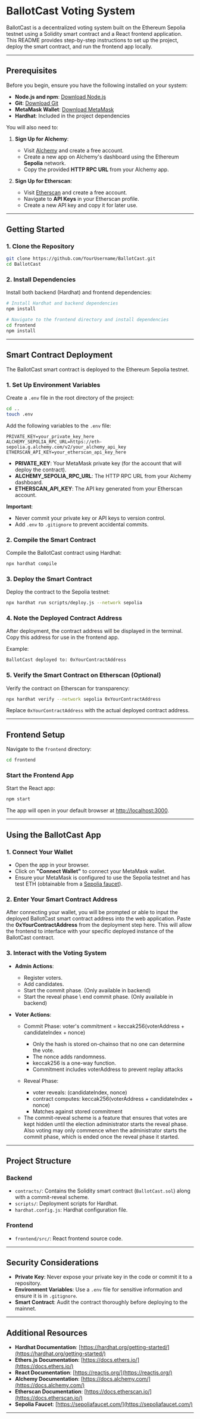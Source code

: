 
# BallotCast Voting System

BallotCast is a decentralized voting system built on the Ethereum Sepolia testnet using a Solidity smart contract and a React frontend application. This README provides step-by-step instructions to set up the project, deploy the smart contract, and run the frontend app locally.

---

## Prerequisites

Before you begin, ensure you have the following installed on your system:

- **Node.js and npm**: [Download Node.js](https://nodejs.org/)
- **Git**: [Download Git](https://git-scm.com/)
- **MetaMask Wallet**: [Download MetaMask](https://metamask.io/)
- **Hardhat**: Included in the project dependencies

You will also need to:

1. **Sign Up for Alchemy**:  
   - Visit [Alchemy](https://www.alchemy.com/) and create a free account.
   - Create a new app on Alchemy's dashboard using the Ethereum **Sepolia** network.
   - Copy the provided **HTTP RPC URL** from your Alchemy app.

2. **Sign Up for Etherscan**:  
   - Visit [Etherscan](https://etherscan.io/) and create a free account.
   - Navigate to **API Keys** in your Etherscan profile.
   - Create a new API key and copy it for later use.

---

## Getting Started

### 1. Clone the Repository

```bash
git clone https://github.com/YourUsername/BallotCast.git
cd BallotCast
```

### 2. Install Dependencies

Install both backend (Hardhat) and frontend dependencies:

```bash
# Install Hardhat and backend dependencies
npm install

# Navigate to the frontend directory and install dependencies
cd frontend
npm install
```

---

## Smart Contract Deployment

The BallotCast smart contract is deployed to the Ethereum Sepolia testnet.

### 1. Set Up Environment Variables

Create a `.env` file in the root directory of the project:

```bash
cd ..
touch .env
```

Add the following variables to the `.env` file:

```env
PRIVATE_KEY=your_private_key_here
ALCHEMY_SEPOLIA_RPC_URL=https://eth-sepolia.g.alchemy.com/v2/your_alchemy_api_key
ETHERSCAN_API_KEY=your_etherscan_api_key_here
```

- **PRIVATE_KEY**: Your MetaMask private key (for the account that will deploy the contract).
- **ALCHEMY_SEPOLIA_RPC_URL**: The HTTP RPC URL from your Alchemy dashboard.
- **ETHERSCAN_API_KEY**: The API key generated from your Etherscan account.

**Important**:  
- Never commit your private key or API keys to version control.
- Add `.env` to `.gitignore` to prevent accidental commits.

### 2. Compile the Smart Contract

Compile the BallotCast contract using Hardhat:

```bash
npx hardhat compile
```

### 3. Deploy the Smart Contract

Deploy the contract to the Sepolia testnet:

```bash
npx hardhat run scripts/deploy.js --network sepolia
```

### 4. Note the Deployed Contract Address

After deployment, the contract address will be displayed in the terminal. Copy this address for use in the frontend app.

Example:

```bash
BallotCast deployed to: 0xYourContractAddress
```

### 5. Verify the Smart Contract on Etherscan (Optional)

Verify the contract on Etherscan for transparency:

```bash
npx hardhat verify --network sepolia 0xYourContractAddress
```

Replace `0xYourContractAddress` with the actual deployed contract address.

---

## Frontend Setup

Navigate to the `frontend` directory:

```bash
cd frontend
```

### Start the Frontend App

Start the React app:

```bash
npm start
```

The app will open in your default browser at [http://localhost:3000](http://localhost:3000).

---

## Using the BallotCast App

### 1. Connect Your Wallet

- Open the app in your browser.
- Click on **"Connect Wallet"** to connect your MetaMask wallet.
- Ensure your MetaMask is configured to use the Sepolia testnet and has test ETH (obtainable from a [Sepolia faucet](https://sepoliafaucet.com/)).

### 2. Enter Your Smart Contract Address

After connecting your wallet, you will be prompted or able to input the deployed BallotCast smart contract address into the web application. Paste the **0xYourContractAddress** from the deployment step here. This will allow the frontend to interface with your specific deployed instance of the BallotCast contract.

### 3. Interact with the Voting System

- **Admin Actions**:
  - Register voters.
  - Add candidates.
  - Start the commit phase. (Only available in backend)
  - Start the reveal phase \ end commit phase. (Only available in backend)

- **Voter Actions**:
   - Commit Phase:
   voter's commitment = keccak256(voterAddress + candidateIndex + nonce)
       - Only the hash is stored on-chainso that no one can determine the vote.
       - The nonce adds randomness.
       - keccak256 is a one-way function.
       - Commitment includes voterAddress to prevent replay attacks
   
   - Reveal Phase:
       - voter reveals: (candidateIndex, nonce)
       - contract computes: keccak256(voterAddress + candidateIndex + nonce)
       - Matches against stored commitment

  * The commit-reveal scheme is a feature that ensures that votes are kept hidden until the election administrator starts the reveal phase. Also voting may only commence when the administrator starts the commit phase, which is ended once the reveal phase it started.

---

## Project Structure

### Backend

- `contracts/`: Contains the Solidity smart contract (`BallotCast.sol`) along with a commit-reveal scheme.
- `scripts/`: Deployment scripts for Hardhat.
- `hardhat.config.js`: Hardhat configuration file.

### Frontend

- `frontend/src/`: React frontend source code.

---

## Security Considerations

- **Private Key**: Never expose your private key in the code or commit it to a repository.
- **Environment Variables**: Use a `.env` file for sensitive information and ensure it is in `.gitignore`.
- **Smart Contract**: Audit the contract thoroughly before deploying to the mainnet.

---

## Additional Resources

- **Hardhat Documentation**: [https://hardhat.org/getting-started/](https://hardhat.org/getting-started/)
- **Ethers.js Documentation**: [https://docs.ethers.io/](https://docs.ethers.io/)
- **React Documentation**: [https://reactjs.org/](https://reactjs.org/)
- **Alchemy Documentation**: [https://docs.alchemy.com/](https://docs.alchemy.com/)
- **Etherscan Documentation**: [https://docs.etherscan.io/](https://docs.etherscan.io/)
- **Sepolia Faucet**: [https://sepoliafaucet.com/](https://sepoliafaucet.com/)

---
